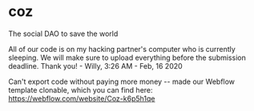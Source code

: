 # coz
The social DAO to save the world

All of our code is on my hacking partner's computer who is currently sleeping. We will make sure to upload everything before the submission deadline. Thank you! - Willy, 3:26 AM - Feb, 16 2020

Can't export code without paying more money -- made our Webflow template clonable, which you can find here: https://webflow.com/website/Coz-k6p5h1qe 
